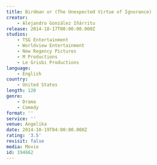 ```yaml
---
title: Birdman or (The Unexpected Virtue of Ignorance)
creator:
    - Alejandro González Iñárritu
release: 2014-10-17T00:00:00.000Z
studios:
    - TSG Entertainment
    - Worldview Entertainment
    - New Regency Pictures
    - M Productions
    - Le Grisbi Productions
language:
    - English
country:
    - United States
length: 120
genre:
    - Drama
    - Comedy
format: ''
service: ''
venue: Angelika
date: 2014-10-19T04:00:00.000Z
rating: '3.5'
revisit: false
media: Movie
id: 194662
---
```



